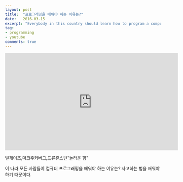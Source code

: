 ```yaml
---
layout: post
title:  "프로그래밍을 배워야 하는 이유는?"
date:   2016-03-15
excerpt: "Everybody in this country should learn how to program a computer... because it teaches you how to think. - Steve Jobs"
tag:
- programming
- youtube
comments: true
---
```

<iframe width="560" height="315" src="https://youtu.be/SESuctdE9vM" frameborder="0"> </iframe>

빌게이츠,마크주커버그,드류휴스턴"놀라운 힘"

이 나라 모든 사람들이 컴퓨터 프로그래밍을 배워야 하는 이유는?
사고하는 법을 배워야 하기 때문이다.
